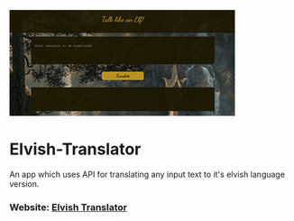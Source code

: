 ![Elvish-Translator](images/elvish-translator.png)
# Elvish-Translator
An app which uses API for translating any input text to it's elvish language version.

### Website: [Elvish Translator](https://elvish-lingo.netlify.app/)